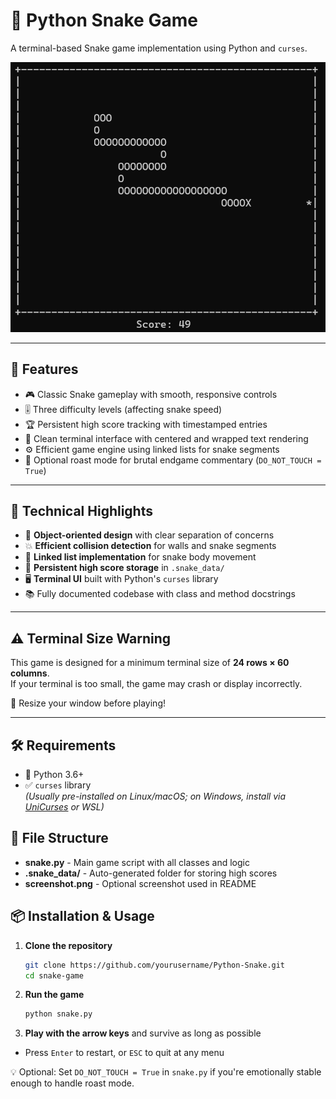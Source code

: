 # 🐍 Python Snake Game

A terminal-based Snake game implementation using Python and `curses`.

![Game Screenshot](screenshot.png)  

---

## 🚀 Features

- 🎮 Classic Snake gameplay with smooth, responsive controls
- 🎚️ Three difficulty levels (affecting snake speed)
- 🏆 Persistent high score tracking with timestamped entries
- 🧱 Clean terminal interface with centered and wrapped text rendering
- ⚙️ Efficient game engine using linked lists for snake segments
- 🥲 Optional roast mode for brutal endgame commentary (`DO_NOT_TOUCH = True`)

---

## 🧠 Technical Highlights

- 🔁 **Object-oriented design** with clear separation of concerns
- 💥 **Efficient collision detection** for walls and snake segments
- 🐍 **Linked list implementation** for snake body movement
- 💾 **Persistent high score storage** in `.snake_data/`
- 🖥️ **Terminal UI** built with Python's `curses` library
- 📚 Fully documented codebase with class and method docstrings

---

## ⚠️ Terminal Size Warning

This game is designed for a minimum terminal size of **24 rows × 60 columns**.  
If your terminal is too small, the game may crash or display incorrectly.

📏 Resize your window before playing!

---

## 🛠️ Requirements

- 🐍 Python 3.6+
- ✅ `curses` library  
  *(Usually pre-installed on Linux/macOS; on Windows, install via [UniCurses](https://pypi.org/project/UniCurses/) or WSL)*

## 📂 File Structure

- **snake.py** - Main game script with all classes and logic
- **.snake_data/** - Auto-generated folder for storing high scores  
- **screenshot.png** - Optional screenshot used in README


## 📦 Installation & Usage

1. **Clone the repository**  
   ```bash
   git clone https://github.com/yourusername/Python-Snake.git
   cd snake-game
   ```

2. **Run the game**
   ```bash 
   python snake.py
   ```

3. **Play with the arrow keys** and survive as long as possible
- Press `Enter` to restart, or `ESC` to quit at any menu

💡 Optional: Set `DO_NOT_TOUCH = True` in `snake.py` if you're emotionally stable enough to handle roast mode.
